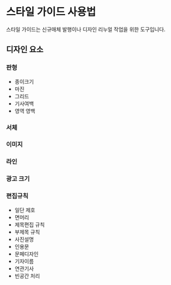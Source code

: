 # 스타일 가이드 사용법

스타일 가이드는 신규매체 발행이나 디자인 리누얼 작업을 위한 도구입니다.

## 디자인 요소

### 판형
  - 종이크기
  - 마진
  - 그리드
  - 기사여백
  - 영역 영백

### 서체

### 이미지

### 라인

### 광고 크기

### 편집규칙

  - 일단 제호
  - 면머리
  - 제목편집 규칙
  - 부제목 규칙
  - 사진설명
  - 인용문
  - 문페디자인
  - 기자이름
  - 연관기사
  - 빈공간 처리
